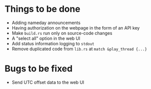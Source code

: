 # Things to be done
- Adding nameday announcements
- Having authorization on the webpage in the form of an API key
- Make `build.rs` run only on source-code changes
- A "select all" option in the web UI
- Add status information logging to `stdout`
- Remove duplicated code from `lib.rs` at `match &play_thread {...}`
# Bugs to be fixed
- Send UTC offset data to the web UI